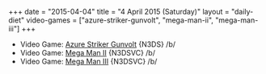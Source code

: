 +++
date = "2015-04-04"
title = "4 April 2015 (Saturday)"
layout = "daily-diet"
video-games = ["azure-striker-gunvolt", "mega-man-ii", "mega-man-iii"]
+++


* Video Game: [Azure Striker Gunvolt](/video-games/azure-striker-gunvolt) {N3DS} /b/
* Video Game: [Mega Man II](/video-games/mega-man-ii) {N3DSVC} /b/
* Video Game: [Mega Man III](/video-games/mega-man-iii) {N3DSVC} /b/
